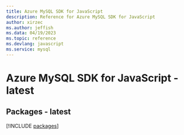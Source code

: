 ```yaml
---
title: Azure MySQL SDK for JavaScript
description: Reference for Azure MySQL SDK for JavaScript
author: xirzec
ms.author: jeffish
ms.data: 04/19/2023
ms.topic: reference
ms.devlang: javascript
ms.service: mysql
---
```

# Azure MySQL SDK for JavaScript - latest
## Packages - latest
[!INCLUDE [packages](mysql-index.md)]